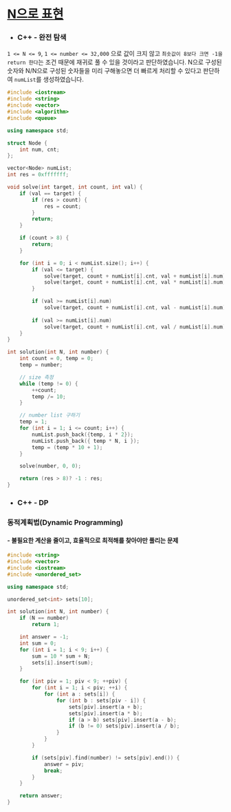 # [N으로 표현](https://programmers.co.kr/learn/courses/30/lessons/42895)

* ### C++ - 완전 탐색

`1 <= N <= 9`,  `1 <= number <= 32,000` 으로 값이 크지 않고 `최솟값이 8보다 크면 -1을 return 한다`는 조건 때문에 재귀로 풀 수 있을 것이라고 판단하였습니다.
N으로 구성된 숫자와 N/N으로 구성된 숫자들을 미리 구해놓으면 더 빠르게 처리할 수 있다고 판단하여 `numList`를 생성하였습니다.

```c++
#include <iostream>
#include <string>
#include <vector>
#include <algorithm>
#include <queue>

using namespace std;

struct Node {
	int num, cnt;
};

vector<Node> numList;
int res = 0xfffffff;

void solve(int target, int count, int val) {
	if (val == target) {
		if (res > count) {
			res = count;
		}
		return;
	}

	if (count > 8) {
		return;
	}

	for (int i = 0; i < numList.size(); i++) {
		if (val <= target) {
			solve(target, count + numList[i].cnt, val + numList[i].num);
			solve(target, count + numList[i].cnt, val * numList[i].num);
		}

		if (val >= numList[i].num)
			solve(target, count + numList[i].cnt, val - numList[i].num);
	
		if (val >= numList[i].num)
			solve(target, count + numList[i].cnt, val / numList[i].num);
	}
}

int solution(int N, int number) {
	int count = 0, temp = 0;
	temp = number;

	// size 측정
	while (temp != 0) {
		++count;
		temp /= 10;
	}

	// number list 구하기
	temp = 1;
	for (int i = 1; i <= count; i++) {
		numList.push_back({temp, i * 2});
		numList.push_back({ temp * N, i });
		temp = (temp * 10 + 1);
	}

	solve(number, 0, 0);

	return (res > 8)? -1 : res;
}
```

* ### C++ - DP

### 동적계획법(Dynamic Programming) 
#### - 불필요한 계산을 줄이고, 효율적으로 최적해를 찾아야만 풀리는 문제

```c++
#include <string>
#include <vector>
#include <iostream>
#include <unordered_set>

using namespace std;

unordered_set<int> sets[10];

int solution(int N, int number) {
    if (N == number)
        return 1;

    int answer = -1;
    int sum = 0;
    for (int i = 1; i < 9; i++) {
        sum = 10 * sum + N;
        sets[i].insert(sum);
    }

    for (int piv = 1; piv < 9; ++piv) {
        for (int i = 1; i < piv; ++i) {
            for (int a : sets[i]) {
                for (int b : sets[piv - i]) {
                    sets[piv].insert(a + b);
                    sets[piv].insert(a * b);
                    if (a > b) sets[piv].insert(a - b);
                    if (b != 0) sets[piv].insert(a / b);
                }
            }
        }

        if (sets[piv].find(number) != sets[piv].end()) {
            answer = piv;
            break;
        }
    }

    return answer;
}
```
